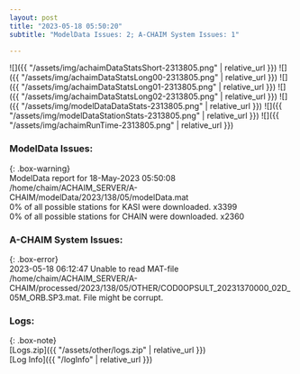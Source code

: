 ```yaml
---
layout: post
title: "2023-05-18 05:50:20"
subtitle: "ModelData Issues: 2; A-CHAIM System Issues: 1"

---
```


![]({{ "/assets/img/achaimDataStatsShort-2313805.png" | relative_url }})
![]({{ "/assets/img/achaimDataStatsLong00-2313805.png" | relative_url }})
![]({{ "/assets/img/achaimDataStatsLong01-2313805.png" | relative_url }})
![]({{ "/assets/img/achaimDataStatsLong02-2313805.png" | relative_url }})
![]({{ "/assets/img/modelDataDataStats-2313805.png" | relative_url }})
![]({{ "/assets/img/modelDataStationStats-2313805.png" | relative_url }})
![]({{ "/assets/img/achaimRunTime-2313805.png" | relative_url }})


### ModelData Issues:  
  
{: .box-warning}  
 ModelData report for 18-May-2023 05:50:08   
 /home/chaim/ACHAIM_SERVER/A-CHAIM/modelData/2023/138/05/modelData.mat   
 0% of all possible stations for KASI were downloaded. x3399   
 0% of all possible stations for CHAIN were downloaded. x2360   
  
### A-CHAIM System Issues:  
  
{: .box-error}  
2023-05-18 06:12:47 Unable to read MAT-file /home/chaim/ACHAIM_SERVER/A-CHAIM/processed/2023/138/05/OTHER/COD0OPSULT_20231370000_02D_05M_ORB.SP3.mat. File might be corrupt.  

### Logs:  
  
{: .box-note}  
[Logs.zip]({{ "/assets/other/logs.zip" | relative_url }})  
[Log Info]({{ "/logInfo" | relative_url }})  
